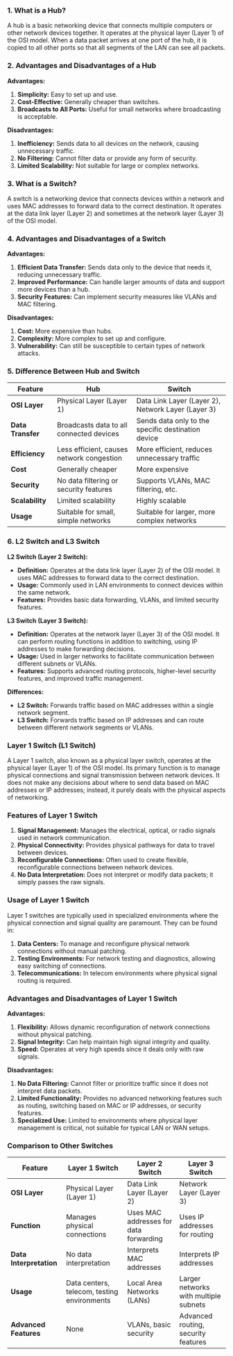 ### 1. What is a Hub?
A hub is a basic networking device that connects multiple computers or other network devices together. It operates at the physical layer (Layer 1) of the OSI model. When a data packet arrives at one port of the hub, it is copied to all other ports so that all segments of the LAN can see all packets.

### 2. Advantages and Disadvantages of a Hub

**Advantages:**
1. **Simplicity:** Easy to set up and use.
2. **Cost-Effective:** Generally cheaper than switches.
3. **Broadcasts to All Ports:** Useful for small networks where broadcasting is acceptable.

**Disadvantages:**
1. **Inefficiency:** Sends data to all devices on the network, causing unnecessary traffic.
2. **No Filtering:** Cannot filter data or provide any form of security.
3. **Limited Scalability:** Not suitable for large or complex networks.

### 3. What is a Switch?
A switch is a networking device that connects devices within a network and uses MAC addresses to forward data to the correct destination. It operates at the data link layer (Layer 2) and sometimes at the network layer (Layer 3) of the OSI model.

### 4. Advantages and Disadvantages of a Switch

**Advantages:**
1. **Efficient Data Transfer:** Sends data only to the device that needs it, reducing unnecessary traffic.
2. **Improved Performance:** Can handle larger amounts of data and support more devices than a hub.
3. **Security Features:** Can implement security measures like VLANs and MAC filtering.

**Disadvantages:**
1. **Cost:** More expensive than hubs.
2. **Complexity:** More complex to set up and configure.
3. **Vulnerability:** Can still be susceptible to certain types of network attacks.

### 5. Difference Between Hub and Switch

| Feature            | Hub                                         | Switch                                     |
|--------------------|---------------------------------------------|--------------------------------------------|
| **OSI Layer**      | Physical Layer (Layer 1)                    | Data Link Layer (Layer 2), Network Layer (Layer 3) |
| **Data Transfer**  | Broadcasts data to all connected devices    | Sends data only to the specific destination device |
| **Efficiency**     | Less efficient, causes network congestion   | More efficient, reduces unnecessary traffic |
| **Cost**           | Generally cheaper                           | More expensive                             |
| **Security**       | No data filtering or security features      | Supports VLANs, MAC filtering, etc.        |
| **Scalability**    | Limited scalability                         | Highly scalable                            |
| **Usage**          | Suitable for small, simple networks         | Suitable for larger, more complex networks |

### 6. L2 Switch and L3 Switch

**L2 Switch (Layer 2 Switch):**
- **Definition:** Operates at the data link layer (Layer 2) of the OSI model. It uses MAC addresses to forward data to the correct destination.
- **Usage:** Commonly used in LAN environments to connect devices within the same network.
- **Features:** Provides basic data forwarding, VLANs, and limited security features.

**L3 Switch (Layer 3 Switch):**
- **Definition:** Operates at the network layer (Layer 3) of the OSI model. It can perform routing functions in addition to switching, using IP addresses to make forwarding decisions.
- **Usage:** Used in larger networks to facilitate communication between different subnets or VLANs.
- **Features:** Supports advanced routing protocols, higher-level security features, and improved traffic management.

**Differences:**
- **L2 Switch:** Forwards traffic based on MAC addresses within a single network segment.
- **L3 Switch:** Forwards traffic based on IP addresses and can route between different network segments or VLANs.

### Layer 1 Switch (L1 Switch)

A Layer 1 switch, also known as a physical layer switch, operates at the physical layer (Layer 1) of the OSI model. 
Its primary function is to manage physical connections and signal transmission between network devices.
It does not make any decisions about where to send data based on MAC addresses or IP addresses; instead, it purely deals with the physical aspects of networking.

### Features of Layer 1 Switch

1. **Signal Management:** Manages the electrical, optical, or radio signals used in network communication.
2. **Physical Connectivity:** Provides physical pathways for data to travel between devices.
3. **Reconfigurable Connections:** Often used to create flexible, reconfigurable connections between network devices.
4. **No Data Interpretation:** Does not interpret or modify data packets; it simply passes the raw signals.

### Usage of Layer 1 Switch

Layer 1 switches are typically used in specialized environments where the physical connection and signal quality are paramount. They can be found in:

1. **Data Centers:** To manage and reconfigure physical network connections without manual patching.
2. **Testing Environments:** For network testing and diagnostics, allowing easy switching of connections.
3. **Telecommunications:** In telecom environments where physical signal routing is required.

### Advantages and Disadvantages of Layer 1 Switch

**Advantages:**
1. **Flexibility:** Allows dynamic reconfiguration of network connections without physical patching.
2. **Signal Integrity:** Can help maintain high signal integrity and quality.
3. **Speed:** Operates at very high speeds since it deals only with raw signals.

**Disadvantages:**
1. **No Data Filtering:** Cannot filter or prioritize traffic since it does not interpret data packets.
2. **Limited Functionality:** Provides no advanced networking features such as routing, switching based on MAC or IP addresses, or security features.
3. **Specialized Use:** Limited to environments where physical layer management is critical, not suitable for typical LAN or WAN setups.

### Comparison to Other Switches

| Feature                    | Layer 1 Switch                       | Layer 2 Switch                       | Layer 3 Switch                       |
|----------------------------|--------------------------------------|--------------------------------------|--------------------------------------|
| **OSI Layer**              | Physical Layer (Layer 1)             | Data Link Layer (Layer 2)            | Network Layer (Layer 3)              |
| **Function**               | Manages physical connections         | Uses MAC addresses for data forwarding | Uses IP addresses for routing       |
| **Data Interpretation**    | No data interpretation               | Interprets MAC addresses             | Interprets IP addresses              |
| **Usage**                  | Data centers, telecom, testing environments | Local Area Networks (LANs)           | Larger networks with multiple subnets |
| **Advanced Features**      | None                                 | VLANs, basic security                | Advanced routing, security features  |


